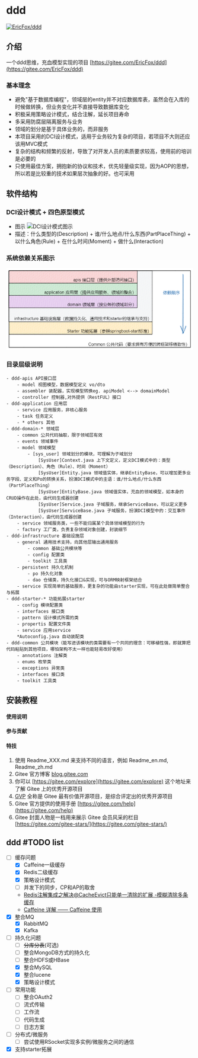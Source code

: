 # ddd
[![EricFox/ddd](https://gitee.com/EricFox/ddd/widgets/widget_card.svg?colors=ff6857,000000,ffffff,e3e9ed,666666,739bff)](https://gitee.com/EricFox/ddd)  
## 介绍  
一个ddd思维，充血模型实现的项目 [https://gitee.com/EricFox/ddd](https://gitee.com/EricFox/ddd)  
  
### 基本理念  
- 避免"基于数据库编程"，领域层的entity并不对应数据库表，虽然会在入库的时候做转换，但业务变化并不直接导致数据库变化  
- 积极采用策略设计模式，结合注解，延长项目寿命  
- 多采用防腐层隔离服务与业务  
- 领域的划分是基于具体业务的，而非服务  
- 本项目采用的DCI设计模式，适用于业务较为复杂的项目，若项目不大则还应该用MVC模式  
- 复杂的结构和频繁的反射，导致了对开发人员的素质要求较高，使用前的培训是必要的  
- 只使用最佳方案，拥抱新的协议和技术，优先轻量级实现，因为AOP的思想，所以若是比较重的技术如果层次抽象的好。也可采用  
  
## 软件结构
### DCI设计模式 + 四色原型模式
- 图示
![DCI设计模式图示](https://images0.cnblogs.com/blog/492619/201309/05132928-5d68253031d7418ea62b6ae96e4b90e3.jpg)
- 描述：什么类型的(Description) + 谁/什么地点/什么东西(PartPlaceThing) + 以什么角色(Rule) + 在什么时间(Moment) + 做什么(Interaction)

### 系统依赖关系图示
![系统依赖关系图示](./docs/images/系统依赖关系图.png)

### 目录层级说明
```text
- ddd-apis API接口层
	- model 视图模型，数据模型定义 vo/dto
	- assembler 装配器，实现模型转换eg. apiModel <--> domainModel
	- controller 控制器,对外提供（RestFUL）接口
- ddd-application 应用层
	- service 应用服务，非核心服务
	- task 任务定义
	- * others 其他
- ddd-domain-* 领域层
	- common 公共代码抽取，限于领域层有效
	- events 领域事件
	- model 领域模型
		- [sys_user] 领域划分的模块，可理解为子域划分
			[SysUser]Context.java 上下文定义，定义DCI模式中的：类型（Description）、角色（Rule）、时间（Moment）
			[SysUser]Entity.java 领域值实体，继承EntityBase，可以增加更多业务字段、定义和Po的转换关系，扮演DCI模式中的主语：谁/什么地点/什么东西（PartPlaceThing）
			[SysUser]EntityBase.java 领域值实体，充血的领域模型，如本身的CRUD操作在此处，由代码生成器创建
			[SysUser]Service.java 子域服务，继承ServiceBase，可以定义更多
			[SysUser]ServiceBase.java 子域服务，扮演DCI模型中的：交互事件（Interaction），由代码生成器创建
	- service 领域服务类，一些不能归属某个具体领域模型的行为
	- factory 工厂类，负责复杂领域对象创建，封装细节
- ddd-infrastructure 基础设施层
	- general 通用技术支持，向其他层输出通用服务
		- common 基础公共模块等
		- config 配置类
		- toolkit 工具类
	- persistent 持久化机制
		- po 持久化对象
		- dao 仓储类，持久化接口&实现，可与ORM映射框架结合
	- service 实现简单的基础服务，更复杂的功能由starter实现，可在此处做简单整合与拓展
- ddd-starter-* 功能拓展starter
	- config 模块配置类
	- interfaces 接口类
	- pattern 设计模式所需的类
	- propertis 配置文件类
	- service 应用service
	*Autoconfig.java 自动装配类
- ddd-common 公共模块（能写进该模块的类需要有一个共同的理念：可移植性强，即就算把代码粘贴到其他项目，哪怕架构不太一样也能轻易改好使用）
	- annotations 注解类
	- enums 枚举类
	- exceptions 异常类
	- interfaces 接口类
	- toolkit 工具类
```

## 安装教程
  
#### 使用说明
  
#### 参与贡献
  
#### 特技

1. 使用 Readme\_XXX.md 来支持不同的语言，例如 Readme\_en.md, Readme\_zh.md
2. Gitee 官方博客 [blog.gitee.com](https://blog.gitee.com)
3. 你可以 [https://gitee.com/explore](https://gitee.com/explore) 这个地址来了解 Gitee 上的优秀开源项目
4. [GVP](https://gitee.com/gvp) 全称是 Gitee 最有价值开源项目，是综合评定出的优秀开源项目
5. Gitee 官方提供的使用手册 [https://gitee.com/help](https://gitee.com/help)
6. Gitee 封面人物是一档用来展示 Gitee 会员风采的栏目 [https://gitee.com/gitee-stars/](https://gitee.com/gitee-stars/)

## ddd #TODO list
- [ ] 缓存问题
	- [x] Caffeine一级缓存
	- [x] Redis二级缓存
	- [x] 策略设计模式
	- [ ] 并发下的同步，CP和AP的取舍
	- [Redis注解集成之解决@CacheEvict只能单一清除的扩展 -模糊清除多条缓存](https://blog.csdn.net/qq_33454884/article/details/89330649)
	- [Caffeine 详解 —— Caffeine 使用](https://zhuanlan.zhihu.com/p/329684099)
- [x] 整合MQ
	- [x] RabbitMQ
	- [x] Kafka
- [ ] 持久化问题
	- [ ] ~~分库分表~~(可选)
	- [ ] 整合MongoDB方式的持久化
	- [ ] 整合HDFS或HBase
	- [x] 整合MySQL
	- [x] 整合lucene
	- [x] 策略设计模式
- [ ] 常用功能
	- [ ] 整合OAuth2
	- [ ] 流式传输
	- [ ] 工作流
	- [ ] 代码生成
	- [ ] 日志方案
- [ ] 分布式/微服务
	- [ ] 尝试使用RSocket实现多实例/微服务之间的通信
- [x] 支持starter拓展